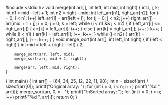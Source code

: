 #include <stdio.h>
void merge(int arr[], int left, int mid, int right) {
    int i, j, k;
    int n1 = mid - left + 1;
    int n2 = right - mid;
    int left_arr[n1], right_arr[n2];
    for (i = 0; i < n1; i++)
        left_arr[i] = arr[left + i];
    for (j = 0; j < n2; j++)
        right_arr[j] = arr[mid + 1 + j];
    i = 0;
    j = 0;
    k = left;
    while (i < n1 && j < n2) {
        if (left_arr[i] <= right_arr[j]) {
            arr[k] = left_arr[i];
            i++;
        } else {
            arr[k] = right_arr[j];
            j++;
        }
        k++;
    }
    while (i < n1) {
        arr[k] = left_arr[i];
        i++;
        k++;
    }
    while (j < n2) {
        arr[k] = right_arr[j];
        j++;
        k++;
    }
}
void merge_sort(int arr[], int left, int right) {
    if (left < right) {
        int mid = left + (right - left) / 2;

        merge_sort(arr, left, mid);
        merge_sort(arr, mid + 1, right);

        merge(arr, left, mid, right);
    }
}
int main() {
    int arr[] = {64, 34, 25, 12, 22, 11, 90};
    int n = sizeof(arr) / sizeof(arr[0]);
    printf("Original array: ");
    for (int i = 0; i < n; i++)
        printf("%d ", arr[i]);
    merge_sort(arr, 0, n - 1);
    printf("\nSorted array: ");
    for (int i = 0; i < n; i++)
        printf("%d ", arr[i]);
    return 0;
}
